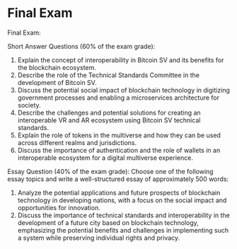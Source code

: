# Final Exam

Final Exam:

Short Answer Questions (60% of the exam grade):

1. Explain the concept of interoperability in Bitcoin SV and its benefits for the blockchain ecosystem.
2. Describe the role of the Technical Standards Committee in the development of Bitcoin SV.
3. Discuss the potential social impact of blockchain technology in digitizing government processes and enabling a microservices architecture for society.
4. Describe the challenges and potential solutions for creating an interoperable VR and AR ecosystem using Bitcoin SV technical standards.
5. Explain the role of tokens in the multiverse and how they can be used across different realms and jurisdictions.
6. Discuss the importance of authentication and the role of wallets in an interoperable ecosystem for a digital multiverse experience.

Essay Question (40% of the exam grade): Choose one of the following essay topics and write a well-structured essay of approximately 500 words:

1. Analyze the potential applications and future prospects of blockchain technology in developing nations, with a focus on the social impact and opportunities for innovation.
2. Discuss the importance of technical standards and interoperability in the development of a future city based on blockchain technology, emphasizing the potential benefits and challenges in implementing such a system while preserving individual rights and privacy.
